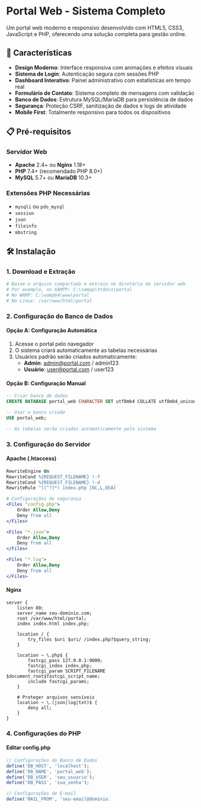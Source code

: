 # Portal Web - Sistema Completo

Um portal web moderno e responsivo desenvolvido com HTML5, CSS3, JavaScript e PHP, oferecendo uma solução completa para gestão online.

## 🚀 Características

- **Design Moderno**: Interface responsiva com animações e efeitos visuais
- **Sistema de Login**: Autenticação segura com sessões PHP
- **Dashboard Interativo**: Painel administrativo com estatísticas em tempo real
- **Formulário de Contato**: Sistema completo de mensagens com validação
- **Banco de Dados**: Estrutura MySQL/MariaDB para persistência de dados
- **Segurança**: Proteção CSRF, sanitização de dados e logs de atividade
- **Mobile First**: Totalmente responsivo para todos os dispositivos

## 📋 Pré-requisitos

### Servidor Web
- **Apache** 2.4+ ou **Nginx** 1.18+
- **PHP** 7.4+ (recomendado PHP 8.0+)
- **MySQL** 5.7+ ou **MariaDB** 10.3+

### Extensões PHP Necessárias
- `mysqli` ou `pdo_mysql`
- `session`
- `json`
- `fileinfo`
- `mbstring`

## 🛠️ Instalação

### 1. Download e Extração
```bash
# Baixe o arquivo compactado e extraia no diretório do servidor web
# Por exemplo, no XAMPP: C:\xampp\htdocs\portal
# No WAMP: C:\wamp64\www\portal
# No Linux: /var/www/html/portal
```

### 2. Configuração do Banco de Dados

#### Opção A: Configuração Automática
1. Acesse o portal pelo navegador
2. O sistema criará automaticamente as tabelas necessárias
3. Usuários padrão serão criados automaticamente:
   - **Admin**: admin@portal.com / admin123
   - **Usuário**: user@portal.com / user123

#### Opção B: Configuração Manual
```sql
-- Criar banco de dados
CREATE DATABASE portal_web CHARACTER SET utf8mb4 COLLATE utf8mb4_unicode_ci;

-- Usar o banco criado
USE portal_web;

-- As tabelas serão criadas automaticamente pelo sistema
```

### 3. Configuração do Servidor

#### Apache (.htaccess)
```apache
RewriteEngine On
RewriteCond %{REQUEST_FILENAME} !-f
RewriteCond %{REQUEST_FILENAME} !-d
RewriteRule ^([^?]*) index.php [NC,L,QSA]

# Configurações de segurança
<Files "config.php">
    Order Allow,Deny
    Deny from all
</Files>

<Files "*.json">
    Order Allow,Deny
    Deny from all
</Files>

<Files "*.log">
    Order Allow,Deny
    Deny from all
</Files>
```

#### Nginx
```nginx
server {
    listen 80;
    server_name seu-dominio.com;
    root /var/www/html/portal;
    index index.html index.php;

    location / {
        try_files $uri $uri/ /index.php?$query_string;
    }

    location ~ \.php$ {
        fastcgi_pass 127.0.0.1:9000;
        fastcgi_index index.php;
        fastcgi_param SCRIPT_FILENAME $document_root$fastcgi_script_name;
        include fastcgi_params;
    }

    # Proteger arquivos sensíveis
    location ~ \.(json|log|txt)$ {
        deny all;
    }
}
```

### 4. Configurações do PHP

#### Editar config.php
```php
// Configurações do Banco de Dados
define('DB_HOST', 'localhost');
define('DB_NAME', 'portal_web');
define('DB_USER', 'seu_usuario');
define('DB_PASS', 'sua_senha');

// Configurações de E-mail
define('MAIL_FROM', 'seu-email@dominio.